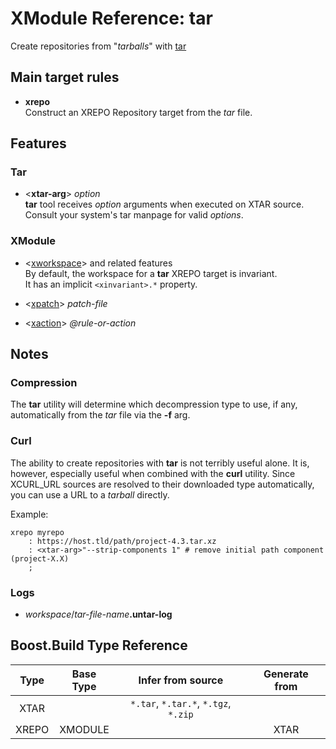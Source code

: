 # XModule Reference: tar 

Create repositories from "_tarballs_" with [tar](https://en.wikipedia.org/wiki/Tar_(computing)) 

## Main target rules

* **xrepo**  
  Construct an XREPO Repository target from the _tar_ file.  
  
## Features

### Tar 

* <**xtar-arg**> _option_  
   **tar** tool receives _option_ arguments when executed on XTAR source.  
   Consult your system's tar manpage for valid _options_.  

### XModule

* <[xworkspace](xmodule.md#workspaces)> and related features  
  By default, the workspace for a **tar** XREPO target is invariant.  
  It has an implicit ``<xinvariant>.*`` property.

* <[xpatch](patch.md)> _patch-file_  

* <[xaction](action.md)> _@rule-or-action_  
  
## Notes

### Compression

The **tar** utility will determine which decompression type to use, if any, automatically from the _tar_ file via the **-f** arg.

### Curl

The ability to create repositories with **tar** is not terribly useful alone. It is, however, especially useful when combined with the **curl** utility. Since XCURL_URL sources are resolved to their downloaded type automatically, you can use a URL to a _tarball_ directly.
 
Example:
```
xrepo myrepo 
    : https://host.tld/path/project-4.3.tar.xz 
    : <xtar-arg>"--strip-components 1" # remove initial path component (project-X.X)
    ;
```

### Logs

* _workspace_/_tar-file-name_**.untar-log**

## Boost.Build Type Reference

Type | Base Type | Infer from source | Generate from
:---: | :---: | :---: | :---:
XTAR | | ``*.tar``, ``*.tar.*``, ``*.tgz``, ``*.zip``
XREPO | XMODULE | | XTAR
